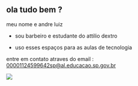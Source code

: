 ## ola tudo bem ?

meu nome e andre luiz

- sou barbeiro e estudante do attilio dextro
  
- uso esses espaços para as aulas de tecnologia

entre em contato atraves do email : 00001124599642sp@al.educacao.sp.gov.br 

![](https://media1.tenor.com/m/eihHYpp_VNEAAAAC/se-liga-ai-everson-zoio.gif)

